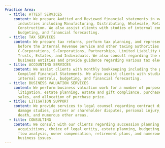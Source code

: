 ```yaml
---
Practice Area:
  - title: ATTEST SERVICES
    content: We prepare Audited and Reviewed financial statements in various
      industries including Manufacturing, Distributing, Wholesale, Retail, and
      Construction. We also assist clients with studies of internal controls,
      budgeting, and financial forecasting.
  - title: TAX SERVICES
    content: We prepare tax returns, perform tax planning, and represent clients
      before the Internal Revenue Service and other taxing authorities for
      C-Corporations, S-Corporations, Partnerships, Limited Liability Companies,
      Trusts, Estates, and Individuals. We also consult regarding the choice of
      business entities and provide guidance regarding various tax elections.
  - title: ACCOUNTING SERVICES
    content: We assist clients with monthly bookkeeping including the preparation of
      Compiled Financial Statements. We also assist clients with studies of
      internal controls, budgeting, and financial forecasting.
  - title: BUSINESS VALUATION SERVICES
    content: We perform business valuation work for a number of purposes including
      litigation, estate planning, estate and gift compliance, purchases and
      sales, and allocation of purchase price.
  - title: LITIGATION SUPPORT
    content: We provide services to legal counsel regarding contract disputes,
      damage studies, partner or shareholder disputes, personal injury, wrongful
      death, and numerous other areas.
  - title: CONSULTING
    content: We consult with our clients regarding succession planning, mergers and
      acquisitions, choice of legal entity, estate planning, budgeting, cash
      flow analysis, owner compensation, retirement plans, and numerous other
      business issues.
---
```

